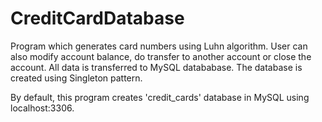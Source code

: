 # CreditCardDatabase

Program which generates card numbers using Luhn algorithm. 
User can also modify account balance, do transfer to another account or close the account. All data is transferred to MySQL datababase. The database is created using Singleton pattern.

By default, this program creates 'credit_cards' database in MySQL using localhost:3306.
